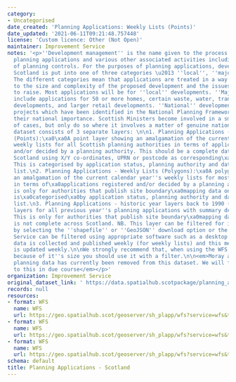 ```yaml
---
category:
- Uncategorised
date_created: 'Planning Applications: Weekly Lists (Points)'
date_updated: '2021-06-11T09:21:48.757448'
license: 'Custom licence: Other (Not Open)'
maintainer: Improvement Service
notes: '<p>''Development management'' is the name given to the process of deciding
  planning applications and various other associated activities including enforcement
  of planning controls. For the purposes of planning applications, development in
  Scotland is put into one of three categories \u2013 ''local'', ''major'' or ''national''.
  The different categories mean that applications are treated in a way which is suited
  to the size and complexity of the proposed development and the issues they are likely
  to raise. Most applications will be for ''local'' developments. ''Major'' developments
  include applications for 50 or more homes, certain waste, water, transport and energy-related
  developments, and larger retail developments. ''National'' developments are specific
  projects which have been identified in the National Planning Framework because of
  their national importance. Scottish Ministers become involved in a small minority
  of cases, but only do so where it involves a matter of genuine national interest.\n\nThis
  dataset consists of 3 separate layers: \n\n1. Planning Applications - Weekly Lists
  (Points):\xa0\xa0A point layer showing an amalgamation of the current calendar year''s
  weekly lists for all Scottish planning authorities in terms of applications registered
  and/or decided by a planning authority. This should be a complete dataset across
  Scotland using X/Y co-ordinates, UPRN or postcode as corresponding\xa0geometry.
  This is categorised by application status, planning authority and date of weekly
  list.\n2. Planning Applications - Weekly Lists (Polygons):\xa0A polygon layer showing
  an amalgamation of the current calendar year''s weekly lists for most Scottish\xa0planning\xa0authorities
  in terms of\xa0applications registered and/or decided by a planning authority. This
  is only for authorities that publish site boundary\xa0mapping data online.\xa0This
  is\xa0categorised\xa0by application status, planning authority and date of weekly
  list.\n3. Planning Applications - historic year layers back to 1990 (Polygons):\xa0Polygon
  layers for all previous year''s planning applications with summary details for\xa0most\xa0Scottish\xa0planning\xa0authorities.
  This is only for authorities that publish site boundary\xa0mapping data online and
  is not complete across Scotland. NB. This layer can be filtered for individual year
  by selecting the ''shapefile'' or ''GeoJSON'' download option or the Web Feature
  Service can be filtered using appropriate software such as a desktop GIS.\n\nThis
  data is collected and published weekly (for weekly lists) and this metadata record
  is updated weekly.\n\nWe strongly recommend that, when using the WFS for this dataset,
  because of it''s size you should use it with a filter.\n\n<em>Moray and Aberdeenshire''s
  planning data has currently been removed from this dataset. We will find a solution
  to this in due course</em></p>'
organization: Improvement Service
original_dataset_link: ' https://data.spatialhub.scotpackage/planning_applications-is'
records: null
resources:
- format: WFS
  name: WFS
  url: https://geo.spatialhub.scot/geoserver/sh_plapp/wfs?service=wfs&typeName=sh_plapp:pub_plappweekpnt
- format: WFS
  name: WFS
  url: https://geo.spatialhub.scot/geoserver/sh_plapp/wfs?service=wfs&typeName=sh_plapp:pub_plappweekpol
- format: WFS
  name: WFS
  url: https://geo.spatialhub.scot/geoserver/sh_plapp/wfs?service=wfs&typeName=sh_plapp:pub_plappyear
schema: default
title: Planning Applications - Scotland
---
```

